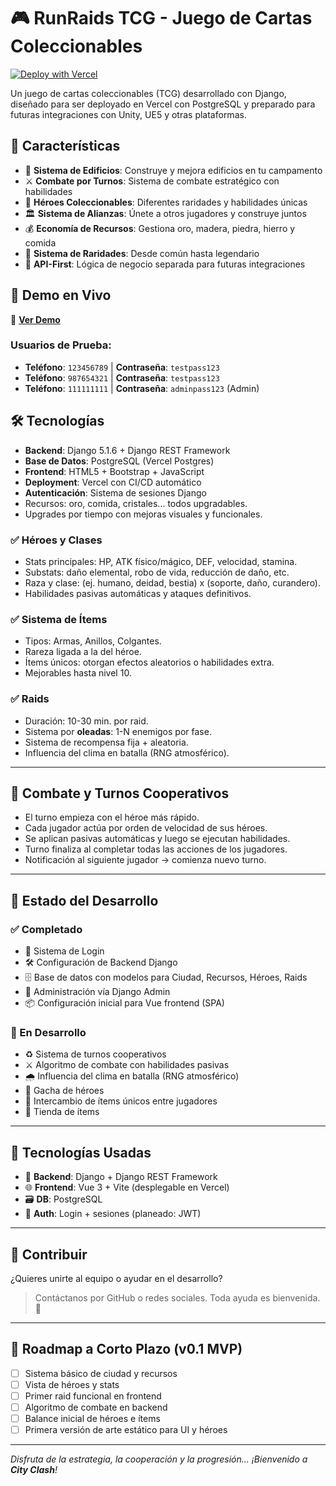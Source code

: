 # 🎮 RunRaids TCG - Juego de Cartas Coleccionables

[![Deploy with Vercel](https://vercel.com/button)](https://vercel.com/new/clone?repository-url=https://github.com/tu-usuario/runraids-tcg)

Un juego de cartas coleccionables (TCG) desarrollado con Django, diseñado para ser deployado en Vercel con PostgreSQL y preparado para futuras integraciones con Unity, UE5 y otras plataformas.

## 🌟 Características

- 🏰 **Sistema de Edificios**: Construye y mejora edificios en tu campamento
- ⚔️ **Combate por Turnos**: Sistema de combate estratégico con habilidades
- 🦸 **Héroes Coleccionables**: Diferentes raridades y habilidades únicas
- 🏛️ **Sistema de Alianzas**: Únete a otros jugadores y construye juntos
- 💰 **Economía de Recursos**: Gestiona oro, madera, piedra, hierro y comida
- 🎲 **Sistema de Raridades**: Desde común hasta legendario
- 📱 **API-First**: Lógica de negocio separada para futuras integraciones

## 🚀 Demo en Vivo

🔗 **[Ver Demo](https://tu-app.vercel.app)**

### Usuarios de Prueba:
- **Teléfono**: `123456789` | **Contraseña**: `testpass123`
- **Teléfono**: `987654321` | **Contraseña**: `testpass123`
- **Teléfono**: `111111111` | **Contraseña**: `adminpass123` (Admin)

## 🛠️ Tecnologías

- **Backend**: Django 5.1.6 + Django REST Framework
- **Base de Datos**: PostgreSQL (Vercel Postgres)
- **Frontend**: HTML5 + Bootstrap + JavaScript
- **Deployment**: Vercel con CI/CD automático
- **Autenticación**: Sistema de sesiones Django
- Recursos: oro, comida, cristales... todos upgradables.
- Upgrades por tiempo con mejoras visuales y funcionales.

### ✅ Héroes y Clases
- Stats principales: HP, ATK físico/mágico, DEF, velocidad, stamina.
- Substats: daño elemental, robo de vida, reducción de daño, etc.
- Raza y clase: (ej. humano, deidad, bestia) x (soporte, daño, curandero).
- Habilidades pasivas automáticas y ataques definitivos.

### ✅ Sistema de Ítems
- Tipos: Armas, Anillos, Colgantes.
- Rareza ligada a la del héroe.
- Ítems únicos: otorgan efectos aleatorios o habilidades extra.
- Mejorables hasta nivel 10.

### ✅ Raids
- Duración: 10-30 min. por raid.
- Sistema por **oleadas**: 1-N enemigos por fase.
- Sistema de recompensa fija + aleatoria.
- Influencia del clima en batalla (RNG atmosférico).

---

## 🧠 Combate y Turnos Cooperativos

- El turno empieza con el héroe más rápido.
- Cada jugador actúa por orden de velocidad de sus héroes.
- Se aplican pasivas automáticas y luego se ejecutan habilidades.
- Turno finaliza al completar todas las acciones de los jugadores.
- Notificación al siguiente jugador → comienza nuevo turno.

---

## 📌 Estado del Desarrollo

### ✅ Completado
- 🔐 Sistema de Login
- 🛠️ Configuración de Backend Django
- 🗄️ Base de datos con modelos para Ciudad, Recursos, Héroes, Raids
- 👤 Administración vía Django Admin
- 📦 Configuración inicial para Vue frontend (SPA)

### 🔄 En Desarrollo
- ♻️ Sistema de turnos cooperativos
- ⚔️ Algoritmo de combate con habilidades pasivas
- 🌧️ Influencia del clima en batalla (RNG atmosférico)
- 🎲 Gacha de héroes
- 💬 Intercambio de ítems únicos entre jugadores
- 🛒 Tienda de ítems

---

## 🚀 Tecnologías Usadas

- 🐍 **Backend**: Django + Django REST Framework
- 🌐 **Frontend**: Vue 3 + Vite (desplegable en Vercel)
- 🗃️ **DB**: PostgreSQL
- 🔐 **Auth**: Login + sesiones (planeado: JWT)

---

## 🤝 Contribuir

¿Quieres unirte al equipo o ayudar en el desarrollo?

> Contáctanos por GitHub o redes sociales. Toda ayuda es bienvenida. 🙌

---

## 📅 Roadmap a Corto Plazo (v0.1 MVP)

- [ ] Sistema básico de ciudad y recursos
- [ ] Vista de héroes y stats
- [ ] Primer raid funcional en frontend
- [ ] Algoritmo de combate en backend
- [ ] Balance inicial de héroes e ítems
- [ ] Primera versión de arte estático para UI y héroes

---

_Disfruta de la estrategia, la cooperación y la progresión... ¡Bienvenido a **City Clash**!_
